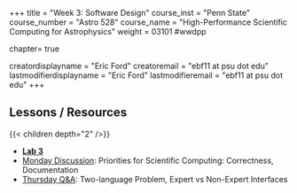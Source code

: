 +++
title = "Week 3: Software Design"
course_inst = "Penn State"
course_number = "Astro 528"
course_name = "High-Performance Scientific Computing for Astrophysics"
weight = 03101  #wwdpp

chapter= true

creatordisplayname = "Eric Ford"
creatoremail = "ebf11 at psu dot edu"
lastmodifierdisplayname = "Eric Ford"
lastmodifieremail = "ebf11 at psu dot edu"
+++

## Lessons / Resources
{{< children depth="2" />}}

- **[Lab 3](/labs/lab3/)**
- [Monday Discussion](https://psuastro528.github.io/Notes-Fall2021/week3/week3_discuss.html):  Priorities for Scientific Computing: Correctness, Documentation
- [Thursday Q&A](https://psuastro528.github.io/Notes-Fall2021/week3/week3_qa.html): Two-language Problem, Expert vs Non-Expert Interfaces
